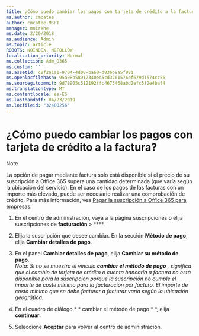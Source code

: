```yaml
---
title: ¿Cómo puedo cambiar los pagos con tarjeta de crédito a la factura?
ms.author: cmcatee
author: cmcatee-MSFT
manager: mnirkhe
ms.date: 2/20/2018
ms.audience: Admin
ms.topic: article
ROBOTS: NOINDEX, NOFOLLOW
localization_priority: Normal
ms.collection: Adm_O365
ms.custom: ''
ms.assetid: c8f2a1a1-9704-4d08-ba60-d836b9a5f981
ms.openlocfilehash: 95a08b58912340ed5cd3261576ef679d1574cc56
ms.sourcegitcommit: 9d78905c512192ffc4675468abd2efc5f2e4baf4
ms.translationtype: MT
ms.contentlocale: es-ES
ms.lasthandoff: 04/23/2019
ms.locfileid: "32400256"
---
```

# <a name="how-do-i-change-from-credit-card-payments-to-invoice"></a>¿Cómo puedo cambiar los pagos con tarjeta de crédito a la factura?

> [!NOTE]
> La opción de pagar mediante factura solo está disponible si el precio de su suscripción a Office 365 supera una cantidad determinada (que varía según la ubicación del servicio). En el caso de los pagos de las facturas con un importe más elevado, puede ser necesario realizar una comprobación de crédito. Para más información, vea [Pagar la suscripción a Office 365 para empresas](https://support.office.com/article/734f4aab-df2d-4e9b-8cb1-691910bde216). 
  
1. En el centro de administración, vaya a [](https://go.microsoft.com/fwlink/p/?linkid=842054) la página suscripciones o elija suscripciones de **facturación** \> ****.
    
2. Elija la suscripción que desee cambiar. En la sección **Método de pago**, elija **Cambiar detalles de pago**.
    
3. En el panel **Cambiar detalles de pago**, elija **Cambiar su método de pago**.
<br>*Nota: Si no se muestra el vínculo **cambiar el método de pago** , significa que el cambio de tarjeta de crédito o cuenta bancaria a factura no está disponible para la suscripción porque la suscripción no cumple el importe de coste mínimo para la facturación por factura. El importe de costo mínimo que se debe facturar a facturar varía según la ubicación geográfica.*
  
4. En el cuadro de diálogo * * cambiar el método de pago * *, elija **continuar**.
    
5. Seleccione **Aceptar** para volver al centro de administración. 
   
